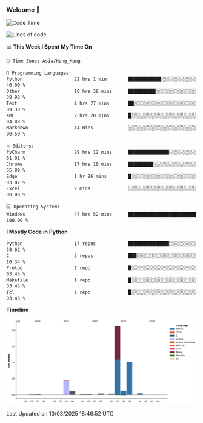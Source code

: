 ### Welcome 👋

<!--START_SECTION:waka-->
![Code Time](http://img.shields.io/badge/Code%20Time-1%2C605%20hrs%2027%20mins-blue)

![Lines of code](https://img.shields.io/badge/From%20Hello%20World%20I%27ve%20Written-4.0%20million%20lines%20of%20code-blue)

📊 **This Week I Spent My Time On** 

```text
🕑︎ Time Zone: Asia/Hong_Kong

💬 Programming Languages: 
Python                   22 hrs 1 min        ████████████░░░░░░░░░░░░░   46.00 % 
Other                    18 hrs 38 mins      ██████████░░░░░░░░░░░░░░░   38.92 % 
Text                     4 hrs 27 mins       ██░░░░░░░░░░░░░░░░░░░░░░░   09.30 % 
XML                      2 hrs 20 mins       █░░░░░░░░░░░░░░░░░░░░░░░░   04.88 % 
Markdown                 14 mins             ░░░░░░░░░░░░░░░░░░░░░░░░░   00.50 % 

🔥 Editors: 
PyCharm                  29 hrs 12 mins      ███████████████░░░░░░░░░░   61.01 % 
Chrome                   17 hrs 10 mins      █████████░░░░░░░░░░░░░░░░   35.89 % 
Edge                     1 hr 26 mins        █░░░░░░░░░░░░░░░░░░░░░░░░   03.02 % 
Excel                    2 mins              ░░░░░░░░░░░░░░░░░░░░░░░░░   00.08 % 

💻 Operating System: 
Windows                  47 hrs 52 mins      █████████████████████████   100.00 % 
```

**I Mostly Code in Python** 

```text
Python                   17 repos            ███████████████░░░░░░░░░░   58.62 % 
C                        3 repos             ███░░░░░░░░░░░░░░░░░░░░░░   10.34 % 
Prolog                   1 repo              █░░░░░░░░░░░░░░░░░░░░░░░░   03.45 % 
Makefile                 1 repo              █░░░░░░░░░░░░░░░░░░░░░░░░   03.45 % 
Tcl                      1 repo              █░░░░░░░░░░░░░░░░░░░░░░░░   03.45 % 
```



**Timeline**

![Lines of Code chart](https://raw.githubusercontent.com/xhj2501/xhj2501/main/assets/bar_graph.png)


 Last Updated on 10/03/2025 18:46:52 UTC
<!--END_SECTION:waka-->

